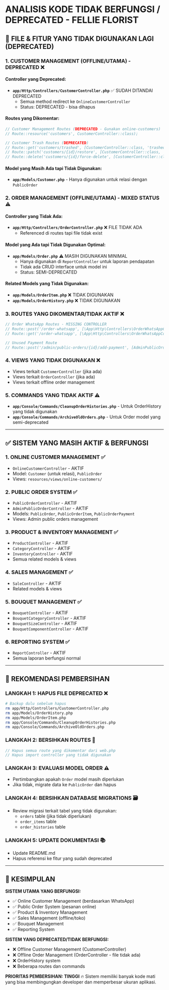 # ANALISIS KODE TIDAK BERFUNGSI / DEPRECATED - FELLIE FLORIST

## 🔴 FILE & FITUR YANG TIDAK DIGUNAKAN LAGI (DEPRECATED)

### 1. CUSTOMER MANAGEMENT (OFFLINE/UTAMA) - DEPRECATED ❌

#### Controller yang Deprecated:
- **`app/Http/Controllers/CustomerController.php`** ✅ SUDAH DITANDAI DEPRECATED
  - Semua method redirect ke `OnlineCustomerController`
  - Status: DEPRECATED - bisa dihapus

#### Routes yang Dikomentar:
```php
// Customer Management Routes (DEPRECATED - Gunakan online-customers)
// Route::resource('customers', CustomerController::class);

// Customer Trash Routes (DEPRECATED)
// Route::get('customers/trashed', [CustomerController::class, 'trashed'])->name('customers.trashed');
// Route::patch('customers/{id}/restore', [CustomerController::class, 'restore'])->name('customers.restore');
// Route::delete('customers/{id}/force-delete', [CustomerController::class, 'forceDelete'])->name('customers.force-delete');
```

#### Model yang Masih Ada tapi Tidak Digunakan:
- **`app/Models/Customer.php`** - Hanya digunakan untuk relasi dengan `PublicOrder`

### 2. ORDER MANAGEMENT (OFFLINE/UTAMA) - MIXED STATUS ⚠️

#### Controller yang Tidak Ada:
- **`app/Http/Controllers/OrderController.php`** ❌ FILE TIDAK ADA
  - Referenced di routes tapi file tidak exist

#### Model yang Ada tapi Tidak Digunakan Optimal:
- **`app/Models/Order.php`** ⚠️ MASIH DIGUNAKAN MINIMAL
  - Hanya digunakan di `ReportController` untuk laporan pendapatan
  - Tidak ada CRUD interface untuk model ini
  - Status: SEMI-DEPRECATED

#### Related Models yang Tidak Digunakan:
- **`app/Models/OrderItem.php`** ❌ TIDAK DIGUNAKAN
- **`app/Models/OrderHistory.php`** ❌ TIDAK DIGUNAKAN

### 3. ROUTES YANG DIKOMENTAR/TIDAK AKTIF ❌

```php
// Order WhatsApp Routes - MISSING CONTROLLER
// Route::post('/order-whatsapp', [\App\Http\Controllers\OrderWhatsAppController::class, 'store']);
// Route::get('/order-whatsapp', [\App\Http\Controllers\OrderWhatsAppController::class, 'form']);

// Unused Payment Route
// Route::post('/admin/public-orders/{id}/add-payment', [AdminPublicOrderController::class, 'addPayment']);
```

### 4. VIEWS YANG TIDAK DIGUNAKAN ❌

- Views terkait `CustomerController` (jika ada)
- Views terkait `OrderController` (jika ada)
- Views terkait offline order management

### 5. COMMANDS YANG TIDAK AKTIF ⚠️

- **`app/Console/Commands/CleanupOrderHistories.php`** - Untuk OrderHistory yang tidak digunakan
- **`app/Console/Commands/ArchiveOldOrders.php`** - Untuk Order model yang semi-deprecated

---

## ✅ SISTEM YANG MASIH AKTIF & BERFUNGSI

### 1. ONLINE CUSTOMER MANAGEMENT ✅
- `OnlineCustomerController` - AKTIF
- Model: `Customer` (untuk relasi), `PublicOrder`
- Views: `resources/views/online-customers/`

### 2. PUBLIC ORDER SYSTEM ✅
- `PublicOrderController` - AKTIF
- `AdminPublicOrderController` - AKTIF  
- Models: `PublicOrder`, `PublicOrderItem`, `PublicOrderPayment`
- Views: Admin public orders management

### 3. PRODUCT & INVENTORY MANAGEMENT ✅
- `ProductController` - AKTIF
- `CategoryController` - AKTIF
- `InventoryController` - AKTIF
- Semua related models & views

### 4. SALES MANAGEMENT ✅
- `SaleController` - AKTIF
- Related models & views

### 5. BOUQUET MANAGEMENT ✅
- `BouquetController` - AKTIF
- `BouquetCategoryController` - AKTIF
- `BouquetSizeController` - AKTIF
- `BouquetComponentController` - AKTIF

### 6. REPORTING SYSTEM ✅
- `ReportController` - AKTIF
- Semua laporan berfungsi normal

---

## 🔧 REKOMENDASI PEMBERSIHAN

### LANGKAH 1: HAPUS FILE DEPRECATED ❌
```bash
# Backup dulu sebelum hapus
rm app/Http/Controllers/CustomerController.php
rm app/Models/OrderHistory.php
rm app/Models/OrderItem.php
rm app/Console/Commands/CleanupOrderHistories.php
rm app/Console/Commands/ArchiveOldOrders.php
```

### LANGKAH 2: BERSIHKAN ROUTES 🧹
```php
// Hapus semua route yang dikomentar dari web.php
// Hapus import controller yang tidak digunakan
```

### LANGKAH 3: EVALUASI MODEL ORDER ⚠️
- Pertimbangkan apakah `Order` model masih diperlukan
- Jika tidak, migrate data ke `PublicOrder` dan hapus

### LANGKAH 4: BERSIHKAN DATABASE MIGRATIONS 🗃️
- Review migrasi terkait tabel yang tidak digunakan:
  - `orders` table (jika tidak diperlukan)
  - `order_items` table
  - `order_histories` table

### LANGKAH 5: UPDATE DOKUMENTASI 📚
- Update README.md
- Hapus referensi ke fitur yang sudah deprecated

---

## 🎯 KESIMPULAN

**SISTEM UTAMA YANG BERFUNGSI:**
- ✅ Online Customer Management (berdasarkan WhatsApp)
- ✅ Public Order System (pesanan online)
- ✅ Product & Inventory Management
- ✅ Sales Management (offline/toko)
- ✅ Bouquet Management
- ✅ Reporting System

**SISTEM YANG DEPRECATED/TIDAK BERFUNGSI:**
- ❌ Offline Customer Management (CustomerController)
- ❌ Offline Order Management (OrderController - file tidak ada)
- ❌ OrderHistory system
- ❌ Beberapa routes dan commands

**PRIORITAS PEMBERSIHAN: TINGGI** 🔥
Sistem memiliki banyak kode mati yang bisa membingungkan developer dan memperbesar ukuran aplikasi.
